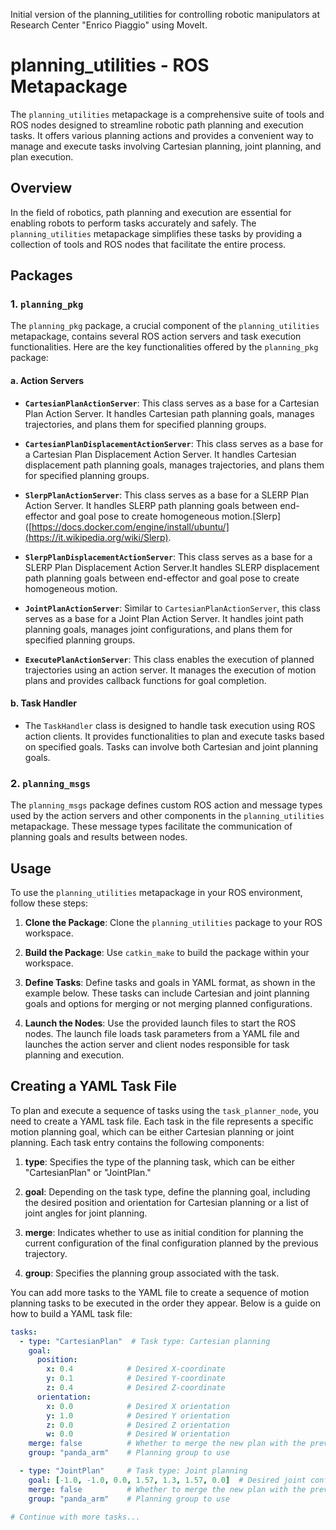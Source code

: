 Initial version of the planning_utilities for controlling robotic manipulators at Research Center "Enrico Piaggio" using MoveIt.

# planning_utilities - ROS Metapackage

The `planning_utilities` metapackage is a comprehensive suite of tools and ROS nodes designed to streamline robotic path planning and execution tasks. It offers various planning actions and provides a convenient way to manage and execute tasks involving Cartesian planning, joint planning, and plan execution.

## Overview

In the field of robotics, path planning and execution are essential for enabling robots to perform tasks accurately and safely. The `planning_utilities` metapackage simplifies these tasks by providing a collection of tools and ROS nodes that facilitate the entire process.

## Packages

### 1. `planning_pkg`

The `planning_pkg` package, a crucial component of the `planning_utilities` metapackage, contains several ROS action servers and task execution functionalities. Here are the key functionalities offered by the `planning_pkg` package:

#### a. Action Servers
   - **`CartesianPlanActionServer`**: This class serves as a base for a Cartesian Plan Action Server. It handles Cartesian path planning goals, manages trajectories, and plans them for specified planning groups.

   - **`CartesianPlanDisplacementActionServer`**: This class serves as a base for a Cartesian Plan Displacement Action Server. It handles Cartesian displacement path planning goals, manages trajectories, and plans them for specified planning groups.

   - **`SlerpPlanActionServer`**: This class serves as a base for a SLERP Plan Action Server. It handles SLERP path planning goals between end-effector and goal pose to create homogeneous motion.[Slerp]([https://docs.docker.com/engine/install/ubuntu/](https://it.wikipedia.org/wiki/Slerp). 

   - **`SlerpPlanDisplacementActionServer`**: This class serves as a base for a SLERP Plan Displacement Action Server.It handles SLERP displacement path planning goals between end-effector and goal pose to create homogeneous motion.

   - **`JointPlanActionServer`**: Similar to `CartesianPlanActionServer`, this class serves as a base for a Joint Plan Action Server. It handles joint path planning goals, manages joint configurations, and plans them for specified planning groups.

   - **`ExecutePlanActionServer`**: This class enables the execution of planned trajectories using an action server. It manages the execution of motion plans and provides callback functions for goal completion.

#### b. Task Handler
   - The `TaskHandler` class is designed to handle task execution using ROS action clients. It provides functionalities to plan and execute tasks based on specified goals. Tasks can involve both Cartesian and joint planning goals.

### 2. `planning_msgs`

The `planning_msgs` package defines custom ROS action and message types used by the action servers and other components in the `planning_utilities` metapackage. These message types facilitate the communication of planning goals and results between nodes.

## Usage

To use the `planning_utilities` metapackage in your ROS environment, follow these steps:

1. **Clone the Package**: Clone the `planning_utilities` package to your ROS workspace.

2. **Build the Package**: Use `catkin_make` to build the package within your workspace.

3. **Define Tasks**: Define tasks and goals in YAML format, as shown in the example below. These tasks can include Cartesian and joint planning goals and options for merging or not merging planned configurations.

4. **Launch the Nodes**: Use the provided launch files to start the ROS nodes. The launch file loads task parameters from a YAML file and launches the action server and client nodes responsible for task planning and execution.



## Creating a YAML Task File

To plan and execute a sequence of tasks using the `task_planner_node`, you need to create a YAML task file. Each task in the file represents a specific motion planning goal, which can be either Cartesian planning or joint planning. 
Each task entry contains the following components:

1. **type**: Specifies the type of the planning task, which can be either "CartesianPlan" or "JointPlan."

2. **goal**: Depending on the task type, define the planning goal, including the desired position and orientation for Cartesian planning or a list of joint angles for joint planning.

3. **merge**: Indicates whether to use as initial condition for planning the current configuration of the final configuration planned by the previous trajectory.

4. **group**: Specifies the planning group associated with the task.

You can add more tasks to the YAML file to create a sequence of motion planning tasks to be executed in the order they appear.
Below is a guide on how to build a YAML task file:

```yaml
tasks:
  - type: "CartesianPlan"  # Task type: Cartesian planning
    goal:
      position:
        x: 0.4            # Desired X-coordinate
        y: 0.1            # Desired Y-coordinate
        z: 0.4            # Desired Z-coordinate
      orientation:
        x: 0.0            # Desired X orientation
        y: 1.0            # Desired Y orientation
        z: 0.0            # Desired Z orientation
        w: 0.0            # Desired W orientation
    merge: false          # Whether to merge the new plan with the previous one
    group: "panda_arm"    # Planning group to use

  - type: "JointPlan"     # Task type: Joint planning
    goal: [-1.0, -1.0, 0.0, 1.57, 1.3, 1.57, 0.0]  # Desired joint configuration
    merge: false          # Whether to merge the new plan with the previous one
    group: "panda_arm"    # Planning group to use

# Continue with more tasks...
```
